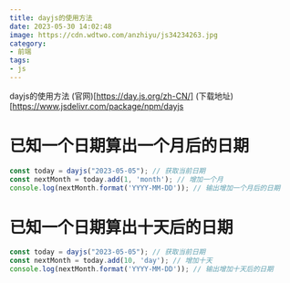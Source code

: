 ```yaml
---
title: dayjs的使用方法
date: 2023-05-30 14:02:48
image: https://cdn.wdtwo.com/anzhiyu/js34234263.jpg
category: 
- 前端
tags: 
- js
---
```

dayjs的使用方法
(官网)[https://day.js.org/zh-CN/]
(下载地址)[https://www.jsdelivr.com/package/npm/dayjs
<!--more-->

# 已知一个日期算出一个月后的日期

```js
const today = dayjs("2023-05-05"); // 获取当前日期
const nextMonth = today.add(1, 'month'); // 增加一个月
console.log(nextMonth.format('YYYY-MM-DD')); // 输出增加一个月后的日期
```

# 已知一个日期算出十天后的日期

```js
const today = dayjs("2023-05-05"); // 获取当前日期
const nextMonth = today.add(10, 'day'); // 增加十天
console.log(nextMonth.format('YYYY-MM-DD')); // 输出增加十天后的日期
```














